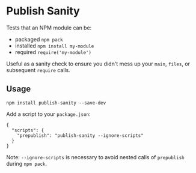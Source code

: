 # Publish Sanity

Tests that an NPM module can be:

* packaged `npm pack`
* installed `npm install my-module`
* required `require('my-module')`

Useful as a sanity check to ensure you didn't mess up your `main`, `files`, or subsequent `require` calls.

## Usage

```
npm install publish-sanity --save-dev
```

Add a script to your `package.json`:

```
{
  "scripts": {
    "prepublish": "publish-sanity --ignore-scripts"
  }
}
```

Note: `--ignore-scripts` is necessary to avoid nested calls of `prepublish` during `npm pack`.
